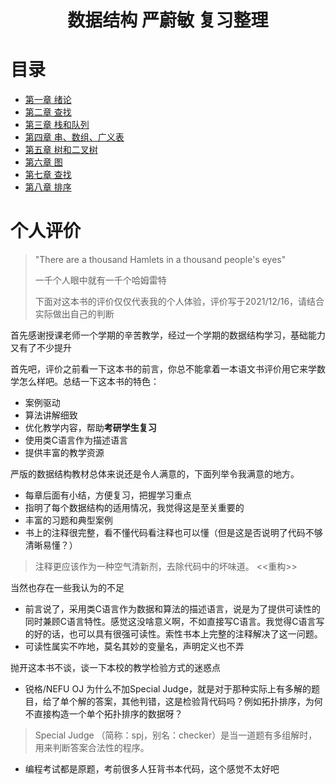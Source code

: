 <h1 align="center">数据结构 严蔚敏 复习整理</h1>


# 目录
* [第一章 绪论](./第一章%20绪论.md)
* [第二章 查找](./第二章%20线性表.md)
* [第三章 栈和队列](./第三章%20栈和队列.md)
* [第四章 串、数组、广义表](./第四章%20串、数组、广义表.md)
* [第五章 树和二叉树](./第五章%20树和二叉树.md)
* [第六章 图](./第六章%20图.md)
* [第七章 查找](./第七章%20查找.md)
* [第八章 排序](./第八章%20排序.md)

# 个人评价

> "There are a thousand Hamlets in a thousand people's eyes"
> 
> 一千个人眼中就有一千个哈姆雷特
> 
> 下面对这本书的评价仅仅代表我的个人体验，评价写于2021/12/16，请结合实际做出自己的判断


首先感谢授课老师一个学期的辛苦教学，经过一个学期的数据结构学习，基础能力又有了不少提升

首先吧，评价之前看一下这本书的前言，你总不能拿着一本语文书评价用它来学数学怎么样吧。总结一下这本书的特色：
* 案例驱动
* 算法讲解细致
* 优化教学内容，帮助**考研学生复习**
* 使用类C语言作为描述语言
* 提供丰富的教学资源

严版的数据结构教材总体来说还是令人满意的，下面列举令我满意的地方。
* 每章后面有小结，方便复习，把握学习重点
* 指明了每个数据结构的适用情况，我觉得这是至关重要的
* 丰富的习题和典型案例
* 书上的注释很完整，看不懂代码看注释也可以懂（但是这是否说明了代码不够清晰易懂？）
> 注释更应该作为一种空气清新剂，去除代码中的坏味道。 <<重构>>

当然也存在一些我认为的不足
* 前言说了，采用类C语言作为数据和算法的描述语言，说是为了提供可读性的同时兼顾C语言特性。感觉这没啥意义啊，不如直接写C语言。我觉得C语言写的好的话，也可以具有很强可读性。索性书本上完整的注释解决了这一问题。
* 可读性属实不咋地，莫名其妙的变量名，声明定义也不弄

抛开这本书不谈，谈一下本校的教学检验方式的迷惑点
* 锐格/NEFU OJ 为什么不加Special Judge，就是对于那种实际上有多解的题目，给了单个解的答案，其他判错，这是检验背代码吗？例如拓扑排序，为何不直接构造一个单个拓扑排序的数据呀？
> Special Judge （简称：spj，别名：checker）是当一道题有多组解时，用来判断答案合法性的程序。
* 编程考试都是原题，考前很多人狂背书本代码，这个感觉不太好吧
